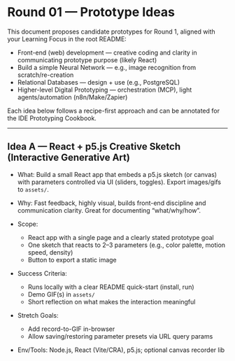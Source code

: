 # Round 01 — Prototype Ideas

This document proposes candidate prototypes for Round 1, aligned with your Learning Focus in the root README:

- Front-end (web) development — creative coding and clarity in communicating prototype purpose (likely React)
- Build a simple Neural Network — e.g., image recognition from scratch/re-creation
- Relational Databases — design + use (e.g., PostgreSQL)
- Higher-level Digital Prototyping — orchestration (MCP), light agents/automation (n8n/Make/Zapier)

Each idea below follows a recipe-first approach and can be annotated for the IDE Prototyping Cookbook.

---

## Idea A — React + p5.js Creative Sketch (Interactive Generative Art)
- What: Build a small React app that embeds a p5.js sketch (or canvas) with parameters controlled via UI (sliders, toggles). Export images/gifs to `assets/`.
- Why: Fast feedback, highly visual, builds front-end discipline and communication clarity. Great for documenting “what/why/how”.

- Scope:
  - React app with a single page and a clearly stated prototype goal
  - One sketch that reacts to 2–3 parameters (e.g., color palette, motion speed, density)
  - Button to export a static image
- Success Criteria:
  - Runs locally with a clear README quick-start (install, run)
  - Demo GIF(s) in `assets/`
  - Short reflection on what makes the interaction meaningful
- Stretch Goals:
  - Add record-to-GIF in-browser
  - Allow saving/restoring parameter presets via URL query params
- Env/Tools: Node.js, React (Vite/CRA), p5.js; optional canvas recorder lib

